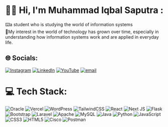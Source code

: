 # 🙋‍♂️ Hi, I'm Muhammad Iqbal Saputra :
⌨️a student who is studying the world of information systems<br>📖My interest in the world of technology has grown over time, especially in understanding how information systems work and are applied in everyday life.


## 🌐 Socials:
[![Instagram](https://img.shields.io/badge/Instagram-%23E4405F.svg?logo=Instagram&logoColor=white)](https://instagram.com/https://www.instagram.com/balee.sa/) [![LinkedIn](https://img.shields.io/badge/LinkedIn-%230077B5.svg?logo=linkedin&logoColor=white)](https://linkedin.com/in/https://www.linkedin.com/in/miqbalptr/) [![YouTube](https://img.shields.io/badge/YouTube-%23FF0000.svg?logo=YouTube&logoColor=white)](https://youtube.com/@https://www.youtube.com/@muhammadiqbalsaputra7650) [![email](https://img.shields.io/badge/Email-D14836?logo=gmail&logoColor=white)](mailto:muhammad.iqbal.sap@gmail.com) 

# 💻 Tech Stack:
![Oracle](https://img.shields.io/badge/Oracle-F80000?style=flat-square&logo=oracle&logoColor=white) ![Vercel](https://img.shields.io/badge/vercel-%23000000.svg?style=flat-square&logo=vercel&logoColor=white) ![WordPress](https://img.shields.io/badge/WordPress-%23117AC9.svg?style=flat-square&logo=WordPress&logoColor=white) ![TailwindCSS](https://img.shields.io/badge/tailwindcss-%2338B2AC.svg?style=flat-square&logo=tailwind-css&logoColor=white) ![React](https://img.shields.io/badge/react-%2320232a.svg?style=flat-square&logo=react&logoColor=%2361DAFB) ![Next JS](https://img.shields.io/badge/Next-black?style=flat-square&logo=next.js&logoColor=white) ![Flask](https://img.shields.io/badge/flask-%23000.svg?style=flat-square&logo=flask&logoColor=white) ![Bootstrap](https://img.shields.io/badge/bootstrap-%238511FA.svg?style=flat-square&logo=bootstrap&logoColor=white) ![Laravel](https://img.shields.io/badge/laravel-%23FF2D20.svg?style=flat-square&logo=laravel&logoColor=white) ![Apache](https://img.shields.io/badge/apache-%23D42029.svg?style=flat-square&logo=apache&logoColor=white) ![MySQL](https://img.shields.io/badge/mysql-4479A1.svg?style=flat-square&logo=mysql&logoColor=white) ![Java](https://img.shields.io/badge/java-%23ED8B00.svg?style=flat-square&logo=openjdk&logoColor=white) ![Python](https://img.shields.io/badge/python-3670A0?style=flat-square&logo=python&logoColor=ffdd54) ![JavaScript](https://img.shields.io/badge/javascript-%23323330.svg?style=flat-square&logo=javascript&logoColor=%23F7DF1E) ![CSS3](https://img.shields.io/badge/css3-%231572B6.svg?style=flat-square&logo=css3&logoColor=white) ![HTML5](https://img.shields.io/badge/html5-%23E34F26.svg?style=flat-square&logo=html5&logoColor=white) ![Cisco](https://img.shields.io/badge/cisco-%23049fd9.svg?style=flat-square&logo=cisco&logoColor=black) ![Postman](https://img.shields.io/badge/Postman-FF6C37?style=flat-square&logo=postman&logoColor=white)
<!--# 📊 GitHub Stats:
<!--![](https://github-readme-stats.vercel.app/api/top-langs/?username=muhammadiqbalsaputra&theme=codeSTACKr&hide_border=false&include_all_commits=false&count_private=false&layout=compact)\


![](https://quotes-github-readme.vercel.app/api?type=horizontal&theme=tokyonight)
